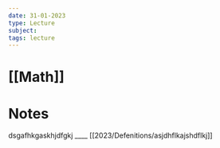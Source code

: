 ```yaml
---
date: 31-01-2023
type: Lecture
subject: 
tags: lecture
---
```

# [[Math]]

# Notes

dsgafhkgaskhjdfgkj ____ [[2023/Defenitions/asjdhflkajshdflkj]]


